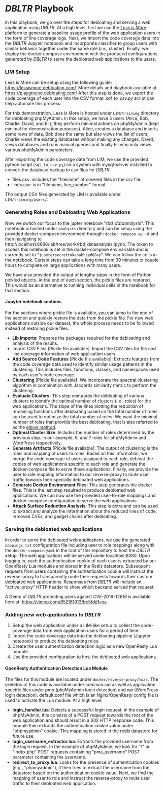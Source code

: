 # *DBLTR* Playbook

In this playbook, we go over the steps for debloating and serving a web application using *DBLTR*.
At a high level, first we use the *[Less is More](https://lessismore.debloating.com/)* platform to generate a baseline usage profile of the web application users in the form of line coverage logs. Next, we import the code coverage data into the *DBLTR* Jupyter notebook and incorporate classifier to group users with similar behavior together under the same role (*i.e.,* cluster). 
Finally, we deploy the docker compose environment with the produced configurations generated by *DBLTR* to serve the debloated web applications to the users.

### LIM Setup
Less is More can be setup using the following guide: https://lessismore.debloating.com/. More details and playbook available at: https://playground.debloating.com/
After this step is done, we export the code coverage of each user into the CSV format. *sql_to_csv.py* script can help automate this process. 

For this demonstration, Less is More is hosted under `LIM/training` directory for debloating phpMyAdmin. 
In this setup, we have 5 users (Alice, Bob, Charlie, David, and Eli), they perform minimal actions on phpMyAdmin (kept minimal for demonstration purposes). Alice, creates a database and inserts some rows of data, Bob does the same but also views the list of users, Charlie views the existing databases without making any changes, David, views databases and runs manual queries and finally Eli who only views various phpMyAdmin parameters. 

After exporting the code coverage data from LIM, we use the provided python script (`sql_to_csv.py`) on a system with mysql-server installed to convert the database backup to csv files for *DBLTR*.


 - files.csv: includes the "filename" of covered files in the csv file.
 - lines.csv: is in "filename, line_number" format.

The output CSV files generated by LIM is available under `LIM/training/users/`.

### Generating Roles and Debloating Web Applications
Now we switch our focus to the jupter notebook "*rbd_dataanalysis*". This notebook is hosted under `analysis` directory and can be setup using the provided docker-compose environment through: `docker compose up -d` and then navigating to http://localhost:8888/lab/tree/work/rbd_dataanalysis.ipynb. The token to access this notebook is set in the docker-compose env variable and is currently set to "`jupytersecrettokenabhsyd68ay`".
We can follow the cells in the notebook. Certain steps can take a long time from 30 minutes to couple hours to complete on large applications with many users. 

We have also provided the output of lengthy steps in the form of Python pickled objects. At the end of each section, the pickle files are restored. This would be an alternative to running individual cells in the notebook for that section.

#### Jupyter notebook sections
For the sections where pickle file is available, you can jump to the end of the section and quickly restore the data from the pickle file. For new web applications outside our dataset, the whole process needs to be followed instead of restoring pickle files.

 - **Lib Imports**: Prepares the packages required for the debloating and analysis of the results.
 - Import CSV Files [Pickle file available]: Import the CSV files for file and line coverage information of web application users.
 - **Add Source Code Features** [Pickle file available]: Extracts features from the code coverage data used to identify similar usage patterns in the clustering. This includes files, functions, classes, and namespaces used by each user's code coverage.
 - **Clustering** [Pickle file available]: We incorporate the spectral clustering algorithm in combination with Jaccards similarity metric to perform the clustering. 
 - **Evaluate Clusters:** This step compares the debloating of various clusters to identify the optimal number of clusters (i.e., roles) for the web applications. The slope of the lines plotting the reduction of remaining functions after debloating based on the total number of roles can be used to optimize the total number of roles. We want the minimal number of roles that provide the best debloating, that is also referred to as the [elbow method](https://en.wikipedia.org/wiki/Elbow_method_%28clustering%29#:~:text=In%20cluster%20analysis,%20the%20elbow,number%20of%20clusters%20to%20use.). 
 - **Optimal Cluster Size**: Includes the number of roles determined by the previous step. In our example, 6, and 7 roles for phpMyAdmin and WordPress respectively. 
 - **Generate Artifacts** [Pickle file available]: The output of clustering is the roles and mapping of users to roles. Based on this information, we merge the code coverage of users assigned to each role, debloat the copies of web applications specific to each role and generate the docker-compose file to serve these applications. Finally, we provide the user to role mapping information to our reverse-proxy to route user traffic towards their specially debloated web applications. 
 - **Generate Docker Environment Files**: This step generates the docker files. This is the last step required to produce debloated web applications. We can now use the provided user-to-role mappings and docker-compose configuration to serve the web applications.
 - **Attack Surface Reduction Analysis**: This step is extra and can be used to extract and analyze the information about the reduced lines of code, removed CVEs, and gadget chains after debloating.

  ### Serving the debloated web applications
  In order to serve the debloated web applications, we use the generated `mappings.txt` configuration file including user to role mappings along with the `docker-compose.yaml` in the root of this repository to host the *DBLTR* setup. 
  The web applications will be served under localhost:8080.
  Upon logging in, each the authentication cookie of each user is extracted by our OpenResty Lua modules and stored in the Redis datastore. Subsequent requests from users containing the authentication cookie will instruct the reverse-proxy to transparently route their requests towards their custom debloated web applications. 
  Responses from *DBLTR* will include an "active_proxy" HTTP header to show which backend served that request. 
  
A Demo of *DBLTR* protecting users against CVE-2019-12616 is available here at: https://vimeo.com/652161913/bc5fdd1eea

### Adding new web applications to *DBLTR* 

 1. Setup the web application under a LIM-like setup to collect the code-coverage data from web application users for a period of time.
 2. Import the code-coverage data into the debloating pipeline (Jupyter notebook) to produce the debloating roles. 
 3. Create the user authentication detection logic as a new OpenResty Lua module.
 4. Use the provided configuration to host the debloated web applications.

#### OpenResty Authentication Detection Lua Module
The files for this module are located under `docker/reverse-proxy/lua/`. The skeleton of this code is available under *common.lua* as well as application specific files under *pma* (phpMyAdmin login detection) and *wp* (WordPress login detection). 
default.conf file which is an Nginx/OpenResty config file is used to activate the Lua module. 
At a high level:

 - **login_handler.lua**: Detects a successful login request, in the example of phpMyAdmin, this consists of a POST request towards the root of the web application and should result in a 302 HTTP response code. This module then extracts the authentication cookie value under "phpmyadmin" cookie. This mapping is stored in the redis datastore for future use.
 - **login_username_extractor.lua**: Extracts the provided username from the login request. In the example of phpMyAdmin, we look for "/" or "index.php" POST requests containing "pma_username" POST parameter containing the username. 
 - **redirect_to_proxy.lua**: Looks for the presence of authentication cookies (e.g., "phpmyadmin"), it then tries to extract the username from the datastore based on the authentication cookie value. Next, we find the mapping of user to role and instruct the reverse-proxy to route user traffic to their debloated web application.

